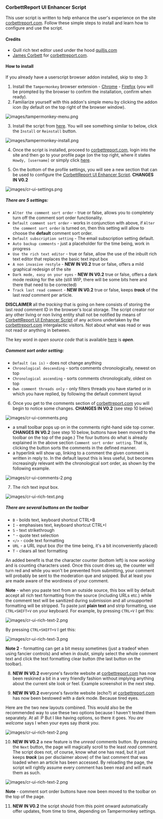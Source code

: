 ### CorbettReport UI Enhancer Script

This user script is written to help enhance the user's experience on the site [corbettreport.com](https://www.corbettreport.com/). Follow these simple steps to install and learn how to configure and use the script.

#### Credits

- Quill rich text editor used under the hood [quilljs.com](https://quilljs.com/)
- [James Corbett](https://infogalactic.com/info/James_Corbett_(journalist)) for [corbettreport.com](https://www.corbettreport.com/).

#### How to install

If you already have a userscript browser addon installed, skip to step 3:

1. Install the `Tampermonkey` browser extension  - [Chrome](https://chrome.google.com/webstore/detail/tampermonkey/dhdgffkkebhmkfjojejmpbldmpobfkfo?hl=en) - [Firefox](https://addons.mozilla.org/en-US/firefox/addon/tampermonkey/) (you will be prompted by the browser to confirm the installation, confirm when ready).
2. Familiarize yourself with this addon's simple menu by clicking the addon icon (by default on the top right of the browser window).

![images/tampermonkey-menu.png](images/tampermonkey-menu.png)

3. Install the script from [here](https://github.com/mkey/CorbettReportUIEnhancer/raw/main/script/CR-UI-Enhancer.user.js). You will see something similar to below, click the `Install` or `Reinstall` button.

![images/tampermonkey-install.png](images/tampermonkey-install.png)

4. Once the script is installed, proceed to [corbettreport.com](https://www.corbettreport.com/), login into the site and then go to your profile page (on the top right, where it states `Howdy, [username]` or simply click [here](https://www.corbettreport.com/wp-admin/profile.php).

5. On the bottom of the profile settings, you will see a new section that can be used to configure the [CorbettReport UI Enhancer Script](). **CHANGES IN V0.2**

![images/cr-ui-settings.png](images/cr-ui-settings-v0.2.png)

##### There are 5 settings:
- `Alter the comment sort order` - true or false, allows you to completely turn off the comment sort order functionality.
- `Default comment sort order` - works in conjunction with above, if `Alter the comment sort order` is turned on, then this setting will allow to choose the **default** comment sort order.
- `Default subscription setting` - The email subscription setting default.
- `Auto backup comments` - just a placeholder for the time being, work in progress
- `Use the rich text editor` - true or false, allow the use of the inbuilt rich text editor that replaces the basic text input box
- `A non invasive restyle` - **NEW IN V0.2** true or false, offers a mild graphical redesign of the site
- `Dark mode, easy on your eyes` - **NEW IN V0.2** true or false, offers a dark mode resking for the site (still WIP, there will be some bits here and there that need to be corrected)
- `Track last read comment` - **NEW IN V0.2** true or false, keeps ***track*** of the last *read* comment per article.

**DISCLAIMER** all the *tracking* that is going on here consists of storing the last *read* comment ID in the browser's local storage. The script creator nor any other living or non living entity shall not be notified by means of [CorbettReport UI Enhancer Script]() of any actions undertaken by the [corbettreport.com](https://www.corbettreport.com/) intergalactic visitors. Not about what was read or was not read or anything in between.

The key word in *open source code* that is available [here](https://github.com/mkey/CorbettReportUIEnhancer/raw/main/script/CR-UI-Enhancer.user.js) is ***open***.

##### Comment sort order setting:
- `Default (as is)` - does not change anything
- `Chronological descending` - sorts comments chronologically, newest on top
- `Chronological ascending` - sorts comments chronologically, oldest on top
- `Own comment threads only` - only filters threads you have started or in which you have replied, by following the default comment layout

6. Once you get to the comments section of [corbettreport.com](https://www.corbettreport.com/) you will begin to notice some changes. **CHANGES IN V0.2** (see step 10 below)

![images/cr-ui-comments.png](images/cr-ui-comments.png)

- a small toolbar pops up on in the comments right-hand side top corner. **CHANGES IN V0.2** (see step 10 below, buttons have been moved to the toolbar on the top of the page.) The four buttons do what is already explained in the above section `Comment sort order setting`. That is, clicking the button sorts the comments in the defined manner.
- a hyperlink will show up, linking to a comment the given comment is written in reply to. In the default layout this is less useful, but becomes increasingly relevant with the chronological sort order, as shown by the following example.

![images/cr-ui-comments-2.png](images/cr-ui-comments-2.png)

7. The rich text input box.

![images/cr-ui-rich-text.png](images/cr-ui-rich-text.png)

##### There are several buttons on the toolbar

- `B` - bolds text, keyboard shortcut CTRL+B
- `I` - emphasises text, keyboard shortcut CTRL+I
- `S` - text strikethrough
- `"` - quote text selection
- `</>` - code text formatting
- `URL` - a URL input box (for the time being, it's a bit inconveniently placed)
- `T` - clears all text formatting

An added benefit is that the character counter (bottom left) is now *working* and is counting characters used. Once this count dries up, the counter will turn red and while you won't be prevented from submitting, your comment will probably be sent to the moderation que and snipped. But at least you are made aware of the wordiness of your comment.

**Note** - when you paste text from an outside source, this box will by default accept all rich text formatting from the source (including URLs etc.) while the comment text will be sanitized during submission and all unsupported formatting will be stripped. To paste just **plain text** and strip formatting, use `CTRL+SHIFT+V` on your keyboard. For example, by pressing `CTRL+V` I get this:

![images/cr-ui-rich-text-2.png](images/cr-ui-rich-text-2.png)

By pressing `CTRL+SHIFT+V` I get this:

![images/cr-ui-rich-text-3.png](images/cr-ui-rich-text-3.png)

**Note 2** - formatting can get a bit messy sometimes (just a tradeof when using fancier controls) and when in doubt, simply select the whole comment text and click the text formatting clear button (the last button on the toolbar).

8. **NEW IN V0.2** everyone's favorite website at [corbettreport.com](https://www.corbettreport.com/) has now been reskined a bit in a very friendly fashion without implying anything about the current site look or feel. Example screenshot in the next step.

9. **NEW IN V0.2** everyone's favorite website (echo?) at [corbettreport.com](https://www.corbettreport.com/) has now been bestowed with a dark mode. Because tired eyes.

Here are the two new layouts combined. This would also be the recommended way to use these two options because I haven't tested them separately. At all :P But I like having options, so there it goes. *You are welcome* says I when your eyes say *thank you*.

![images/cr-ui-rich-text-2.png](images/cr-ui-redesign-dark-mode-v0.2.png)

10. **NEW IN V0.2** a new feature is the *unread* comments button. By pressing the `Next` button, the page will magically scroll to the least *read* comment. The script does not, of course, know what one has read, but it just keeps ***track*** (as per disclaimer above) of the last comment that was loaded when an article has been accessed. By reloading the page, the script will rightly assume every comment has been read and will mark them as such.

![images/cr-ui-rich-text-2.png](images/cr-ui-toolbar-v0.2.png)

**Note** - comment sort order buttons have now been moved to the toolbar on the top of the page.

11. **NEW IN V0.2** the script should from this point onward automatically offer updates, from time to time, depending on Tampermonkey settings.
